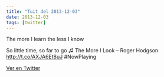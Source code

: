 ```yaml
---
title: "Tuit del 2013-12-03"
date: 2013-12-03
tags: [twitter]
---
```


The more I learn the less I know

So little time, so far to go ♫ The More I Look – Roger Hodgson http://t.co/AXJA6Et8uJ #NowPlaying



[Ver en Twitter](https://twitter.com/i/web/status/407841098716160000)
